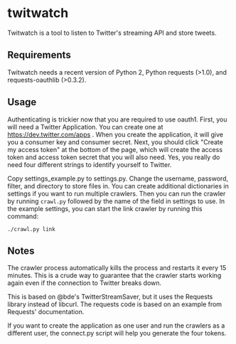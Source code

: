 # twitwatch

Twitwatch is a tool to listen to Twitter's streaming API and store tweets.


## Requirements
Twitwatch needs a recent version of Python 2, Python requests (&gt;1.0), and
requests-oauthlib (&gt;0.3.2).

## Usage
Authenticating is trickier now that you are required to use oauth1.  First, you
will need a Twitter Application. You can create one at
https://dev.twitter.com/apps . When you create the application, it will give
you a consumer key and consumer secret. Next, you should click "Create my
access token" at the bottom of the page, which will create the access token and
access token secret that you will also need.  Yes, you really do need four
different strings to identify yourself to Twitter.

Copy settings_example.py to settings.py. Change the username, password, filter,
and directory to store files in.  You can create additional dictionaries in
settings if you want to run multiple crawlers.  Then you can run the crawler by
running `crawl.py` followed by the name of the field in settings to use.  In
the example settings, you can start the link crawler by running this command:

    ./crawl.py link

## Notes
The crawler process automatically kills the process and restarts it every 15
minutes. This is a crude way to guarantee that the crawler starts working again
even if the connection to Twitter breaks down.

This is based on @bde's TwitterStreamSaver, but it uses the Requests library
instead of libcurl. The requests code is based on an example from Requests'
documentation.

If you want to create the application as one user and run the crawlers as a
different user, the connect.py script will help you generate the four tokens.

